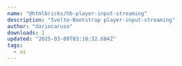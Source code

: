 ```yaml
---
name: "@htmlbricks/hb-player-input-streaming"
description: "Svelte-Bootstrap player-input-streaming"
author: "dariocaruso"
downloads: 1
updated: "2025-03-09T03:10:32.684Z"
tags: 
  - ui
---
```

